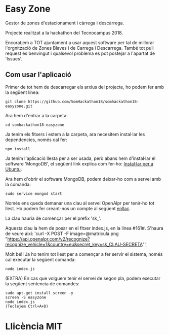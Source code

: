 # Easy Zone

Gestor de zones d'estacionament i càrrega i descàrrega.

Projecte realitzat a la hackathon del Tecnocampus 2018.

Encoratjem a TOT ajuntament a usar aquest software per tal de millorar l'orgnització de Zones Blaves i de Carrega i Descarrega. També tot pull request és benvingut i qualsevol problema es pot postejar a l'apartat de 'Issues'.

## Com usar l'aplicació

Primer de tot hem de descarregar els arxius del projecte, ho podem fer amb la següent línea:
```
git clone https://github.com/SomHackathon18/somhackathon18-easyzone.git
```
Ara hem d'entrar a la carpeta: 
```
cd somhackathon18-easyzone
```

Ja tenim els fitxers i estem a la carpeta, ara necesitem instal·lar les dependencies, només cal fer:
```
npm install
```
Ja tenim l'aplicació llesta per a ser usada, però abans hem d'instal·lar el software 'MongoDB', el següent link explica com fer-ho: [Instal·lar per a Ubuntu](https://docs.mongodb.com/manual/tutorial/install-mongodb-on-ubuntu/).

Ara hem d'obrir el software MongoDB, podem deixar-ho com a servei amb la comanda:
```
sudo service mongod start
```
Només ens queda demanar una clau al servei OpenAlpr per tenir-ho tot llest. Ho podem fer creant-nos un compte al següent [enllaç](http://www.openalpr.com/).

La clau hauria de començar per el prefix 'sk_'.

Aquesta clau la hem de posar en el fitxer index.js, en la línea #161#. S'haura de veure així: 'curl -X POST -F image=@matricula.png "https://api.openalpr.com/v2/recognize?recognize_vehicle=1&country=eu&secret_key=sk_CLAU-SECRETA"',

Molt bé!! Ja ho tenim tot llest per a començar a fer servir el sistema, només cal executar la següent comanda:
```
node index.js
```
(EXTRA) En cas que volguem tenir el servei de segon pla, podem executar la següent sentencia de comandes:
```
sudo apt-get install screen -y
screen -S easyzone
node index.js
(Teclejem Ctrl+A+D)
```

# Llicència MIT
